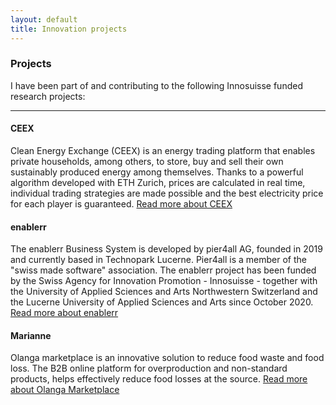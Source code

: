 ```yaml
---
layout: default
title: Innovation projects
---
```


### Projects
I have been part of and contributing to the following Innosuisse funded research projects:

---

#### CEEX
Clean Energy Exchange (CEEX) is an energy trading platform that enables private households, among others, to store, buy and sell their own sustainably produced energy among themselves. Thanks to a powerful algorithm developed with ETH Zurich, prices are calculated in real time, individual trading strategies are made possible and the best electricity price for each player is guaranteed.
[Read more about CEEX](https://www.ceex.ch/) 

#### enablerr
The enablerr Business System is developed by pier4all AG, founded in 2019 and currently based in Technopark Lucerne. Pier4all is a member of the "swiss made software" association. The enablerr project has been funded by the Swiss Agency for Innovation Promotion - Innosuisse - together with the University of Applied Sciences and Arts Northwestern Switzerland and the Lucerne University of Applied Sciences and Arts since October 2020.
[Read more about enablerr](https://www.enablerr.ch/) 


#### Marianne
Olanga marketplace is an innovative solution to reduce food waste and food loss. The B2B online platform for overproduction and non-standard products, helps effectively reduce food losses at the source.
[Read more about Olanga Marketplace](https://olanga.ch/#home) 

